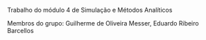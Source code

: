 Trabalho do módulo 4 de Simulação e Métodos Analíticos

Membros do grupo: Guilherme de Oliveira Messer, Eduardo Ribeiro Barcellos
